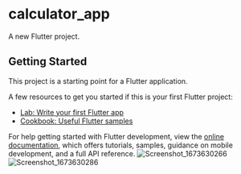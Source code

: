 # calculator_app

A new Flutter project.

## Getting Started

This project is a starting point for a Flutter application.

A few resources to get you started if this is your first Flutter project:

- [Lab: Write your first Flutter app](https://docs.flutter.dev/get-started/codelab)
- [Cookbook: Useful Flutter samples](https://docs.flutter.dev/cookbook)

For help getting started with Flutter development, view the
[online documentation](https://docs.flutter.dev/), which offers tutorials,
samples, guidance on mobile development, and a full API reference.
![Screenshot_1673630266](https://user-images.githubusercontent.com/62702297/212380018-f5201584-b71d-4939-b9ce-1ccc48e16b2d.png)
![Screenshot_1673630286](https://user-images.githubusercontent.com/62702297/212380024-5813fae8-7619-42f8-9f0a-f6d1859858b5.png)
